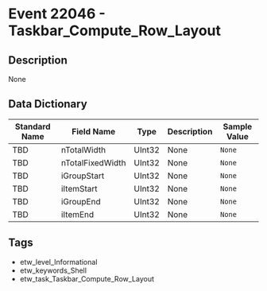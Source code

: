 # Event 22046 - Taskbar_Compute_Row_Layout

## Description
None

## Data Dictionary
|Standard Name|Field Name|Type|Description|Sample Value|
|---|---|---|---|---|
|TBD|nTotalWidth|UInt32|None|`None`|
|TBD|nTotalFixedWidth|UInt32|None|`None`|
|TBD|iGroupStart|UInt32|None|`None`|
|TBD|iItemStart|UInt32|None|`None`|
|TBD|iGroupEnd|UInt32|None|`None`|
|TBD|iItemEnd|UInt32|None|`None`|

## Tags
* etw_level_Informational
* etw_keywords_Shell
* etw_task_Taskbar_Compute_Row_Layout